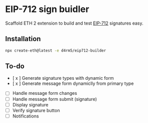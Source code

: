 # EIP-712 sign buidler

Scaffold ETH 2 extension to build and test [EIP-712](https://eips.ethereum.org/EIPS/eip-712) signatures easy.

## Installation

```bash
npx create-eth@latest -e d4rm5/eip712-builder
```

## To-do

- [ x ] Generate signature types with dynamic form
- [ x ] Generate message form dynamiclly from primary type
- [ ] Handle message form changes
- [ ] Handle message form submit (signature)
- [ ] Display signature
- [ ] Verify signature button
- [ ] Notifications